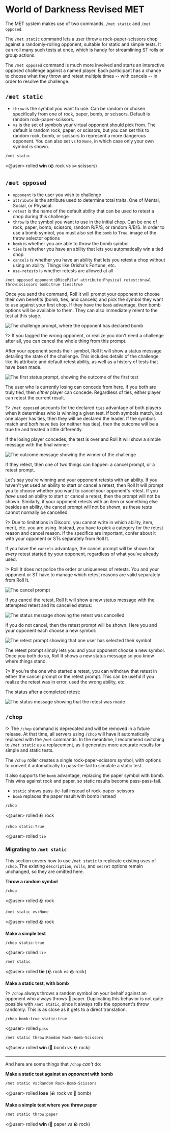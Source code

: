 # World of Darkness Revised MET

The MET system makes use of two commands, `/met static` and `/met opposed`.

The `/met static` command lets a user throw a rock-paper-scissors chop against a randomly-rolling opponent, suitable for static and simple tests. It can roll many such tests at once, which is handy for streamlining ST rolls or group actions.

The `/met opposed` command is much more involved and starts an interactive opposed challenge against a named player. Each participant has a chance to choose what they throw and retest multiple times -- with cancels -- in order to resolve the challenge.

## `/met static`

* `throw` is the symbol you want to use. Can be random or chosen specifically from one of rock, paper, bomb, or scissors. Default is random rock-paper-scissors.
* `vs` is the set of symbols your virtual opponent should pick from. The default is random rock, paper, or scissors, but you can set this to random rock, bomb, or scissors to represent a more dangerous opponent. You can also set `vs` to `None`, in which case only your own symbol is shown.

<!-- panels:start -->
<!-- div:left-panel -->
```invocation
/met static
```
<!-- div:right-panel -->
<@user> rolled **win** (:rock: rock _vs_ :scissors: scissors)
<!-- panels:end -->

## `/met opposed`

* `opponent` is the user you wish to challenge
* `attribute` is the attribute used to determine total traits. One of Mental, Social, or Physical.
* `retest` is the name of the default ability that can be used to retest a chop during this challenge
* `throw` is the symbol you want to use in the initial chop. Can be one of rock, paper, bomb, scissors, random R/P/S, or random R/B/S. In order to use a bomb symbol, you must also set the `bomb` to `True`.
    image of the throw selector options
* `bomb` is whether you are able to throw the bomb symbol
* `ties` is whether you have an ability that lets you automatically win a tied chop
* `cancels` is whether you have an ability that lets you retest a chop without using an ability. Things like Orisha's Fortune, etc.
* `use-retests` is whether retests are allowed at all

```invocation
/met opposed opponent:@RicePilaf attribute:Physical retest:brawl throw:scissors bomb:true ties:true
```

Once you send the command, Roll It will prompt your opponent to choose their own benefits (bomb, ties, and cancels) and pick the symbol they want to use against your first chop. If they have the `bomb` advantage, then bomb options will be available to them. They can also immediately relent to the test at this stage.

![The challenge prompt, where the opponent has declared bomb](../_images/examples/met/initial.png)

?> If you tagged the wrong opponent, or realize you don't need a challenge after all, you can cancel the whole thing from this prompt.

After your opponent sends their symbol, Roll It will show a status message detailing the state of the challenge. This includes details of the challenge like its attribute and default retest ability, as well as a history of tests that have been made.

![The first status prompt, showing the outcome of the first test](../_images/examples/met/status.png)

The user who is currently losing can concede from here. If you both are truly tied, then *either* player can concede. Regardless of ties, either player can retest the current result.

?> `/met opposed` accounts for the declared `ties` advantage of both players when it determines who is winning a given test. If both symbols match, but one player has ties, then they will be declared the leader. If the symbols match and *both* have ties (or neither has ties), then the outcome will be a true tie and treated a little differently.

If the losing player concedes, the test is over and Roll It will show a simple message with the final winner:

![The outcome message showing the winner of the challenge](../_images/examples/met/outcome.png)

If they retest, then one of two things can happen: a cancel prompt, or a retest prompt.

Let's say you're winning and your opponent retests with an ability. If you haven't yet used an ability to start or cancel a retest, then Roll It will prompt you to choose whether you want to cancel your opponent's retest. If you *have* used an ability to start or cancel a retest, then the prompt will not be shown. Similarly, if your opponent retests with an item or something else besides an ability, the cancel prompt will not be shown, as these tests cannot normally be cancelled.

?> Due to limitations in Discord, you cannot write in which ability, item, merit, etc. you are using. Instead, you have to pick a category for the retest reason and cancel reason. If the specifics are important, confer about it with your opponent or STs separately from Roll It.

If you have the `cancels` advantage, the cancel prompt will be shown for *every* retest started by your opponent, regardless of what you've already used.

!> Roll It does not police the order or uniqueness of retests. You and your opponent or ST have to manage which retest reasons are valid separately from Roll It.

![The cancel prompt](../_images/examples/met/cancel.png)

If you cancel the retest, Roll It will show a new status message with the attempted retest and its cancelled status:

![The status message showing the retest was cancelled](../_images/examples/met/status_cancelled.png)

If you do not cancel, then the retest prompt will be shown. Here you and your opponent each choose a new symbol:

![The retest prompt showing that one user has selected their symbol](../_images/examples/met/retest.png)

The retest prompt simply lets you and your opponent choose a new symbol. Once you both do so, Roll It shows a new status message so you know where things stand.

?> If you're the one who started a retest, you can withdraw that retest in either the cancel prompt or the retest prompt. This can be useful if you realize the retest was in error, used the wrong ability, etc.

The status after a completed retest:

![The status message showing that the retest was made](../_images/examples/met/status_retested.png)

## `/chop`

!> The `/chop` command is deprecated and will be removed in a future release. At that time, all servers using `/chop` will have it automatically replaced with the `/met` commands. In the meantime, I recommend switching to `/met static` as a replacement, as it generates more accurate results for simple and static tests.

The `/chop` roller creates a single rock-paper-scissors symbol, with options to convert it automatically to pass-tie-fail to simulate a static test.

It also supports the `bomb` advantage, replacing the paper symbol with bomb. This wins against rock and paper, so static results become pass-pass-fail.

* `static` shows pass-tie-fail instead of rock-paper-scissors
* `bomb` replaces the paper result with bomb instead

<!-- panels:start -->
<!-- div:left-panel -->
```invocation
/chop
```
<!-- div:right-panel -->
<@user> rolled :rock: rock
<!-- panels:end -->

<!-- panels:start -->
<!-- div:left-panel -->
```invocation
/chop static:True
```
<!-- div:right-panel -->
<@user> rolled `tie`
<!-- panels:end -->

### Migrating to `/met static`

This section covers how to use `/met static` to replicate existing uses of `/chop`. The existing `description`, `rolls`, and `secret` options remain unchanged, so they are omitted here.

<!-- panels:start -->
<!-- div:title-panel -->
**Throw a random symbol**
<!-- div:left-panel -->
```invocation
/chop
```
<@user> rolled :rock: rock
<!-- div:right-panel -->
```invocation
/met static vs:None
```
<@user> rolled :rock: rock
<!-- panels:end -->

<!-- panels:start -->
<!-- div:title-panel -->
**Make a simple test**
<!-- div:left-panel -->
```invocation
/chop static:true
```
<@user> rolled `tie`
<!-- div:right-panel -->
```invocation
/met static
```
<@user> rolled **tie** (:rock: rock _vs_ :rock: rock)
<!-- panels:end -->

<!-- panels:start -->
<!-- div:title-panel -->
**Make a static test, with bomb**

?> `/chop` always throws a random symbol on your behalf against an opponent who always throws :scroll: paper. Duplicating this behavior is not quite possible with `/met static`, since it always rolls the opponent's throw randomly. This is as close as it gets to a direct translation.
<!-- div:left-panel -->
```invocation
/chop bomb:true static:true
```
<@user> rolled `pass`
<!-- div:right-panel -->
```invocation
/met static throw:Random Rock-Bomb-Scissors
```
<@user> rolled **win** (:firecracker: bomb _vs_ :rock: rock)
<!-- panels:end -->

---

And here are some things that `/chop` *can't* do:

<!-- panels:start -->
<!-- panels:title -->
**Make a static test against an *opponent* with bomb**
<!-- div:left-panel -->
```invocation
/met static vs:Random Rock-Bomb-Scissors
```
<!-- div:right-panel -->
<@user> rolled **lose** (:rock: rock _vs_ :firecracker: bomb)
<!-- panels:end -->

<!-- panels:start -->
<!-- panels:title -->
**Make a simple test where you throw paper**
<!-- div:left-panel -->
```invocation
/met static throw:paper
```
<!-- div:right-panel -->
<@user> rolled **win** (:scroll: paper _vs_ :rock: rock)
<!-- panels:end -->
